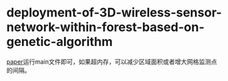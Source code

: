 # deployment-of-3D-wireless-sensor-network-within-forest-based-on-genetic-algorithm
[paper](https://link.springer.com/chapter/10.1007%2F978-981-10-6571-2_309)运行main文件即可，如果超内存，可以减少区域面积或者增大网格监测点的间隔。
